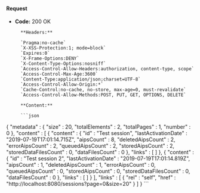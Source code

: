 #### Request

* **Code:** 200 OK

        **Headers:**

        `Pragma:no-cache`
        `X-XSS-Protection:1; mode=block`
        `Expires:0`
        `X-Frame-Options:DENY`
        `X-Content-Type-Options:nosniff`
        `Access-Control-Allow-Headers:authorization, content-type, scope`
        `Access-Control-Max-Age:3600`
        `Content-Type:application/json;charset=UTF-8`
        `Access-Control-Allow-Origin:*`
        `Cache-Control:no-cache, no-store, max-age=0, must-revalidate`
        `Access-Control-Allow-Methods:POST, PUT, GET, OPTIONS, DELETE`

        **Content:**

        ```json
    
{
  "metadata" : {
    "size" : 20,
    "totalElements" : 2,
    "totalPages" : 1,
    "number" : 0
  },
  "content" : [ {
    "content" : {
      "id" : "Test session",
      "lastActivationDate" : "2019-07-19T17:01:14.715Z",
      "aipsCount" : 8,
      "deletedAipsCount" : 2,
      "errorAipsCount" : 2,
      "queuedAipsCount" : 2,
      "storedAipsCount" : 2,
      "storedDataFilesCount" : 0,
      "dataFilesCount" : 0
    },
    "links" : [ ]
  }, {
    "content" : {
      "id" : "Test session 2",
      "lastActivationDate" : "2019-07-19T17:01:14.819Z",
      "aipsCount" : 1,
      "deletedAipsCount" : 1,
      "errorAipsCount" : 0,
      "queuedAipsCount" : 0,
      "storedAipsCount" : 0,
      "storedDataFilesCount" : 0,
      "dataFilesCount" : 0
    },
    "links" : [ ]
  } ],
  "links" : [ {
    "rel" : "self",
    "href" : "http://localhost:8080/sessions?page=0&size=20"
  } ]
}
        ```
